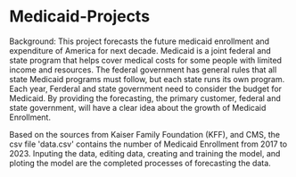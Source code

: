 # Medicaid-Projects

Background:
This project forecasts the future medicaid enrollment and expenditure of America for next decade. Medicaid is a joint federal and state program that helps cover medical costs for some people with limited income and resources. The federal government has general rules that all state Medicaid programs must follow, but each state runs its own program. Each year, Ferderal and state government need to consider the budget for Medicaid. By providing the forecasting, the primary customer, federal and state government, will have a clear idea about the growth of Medicaid Enrollment. 


Based on the sources from Kaiser Family Foundation (KFF), and CMS, the csv file 'data.csv' contains the number of Medicaid Enrollment from 2017 to 2023. Inputing the data, editing data, creating and training the model, and ploting the model are the completed processes of forecasting the data. 
